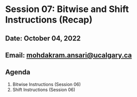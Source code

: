 # Session 07: Bitwise and Shift Instructions (Recap)

## Date: October 04, 2022

## Email: mohdakram.ansari@ucalgary.ca

## Agenda

1. Bitwise Instructions (Session 06)
2. Shift Instructions (Session 06)
